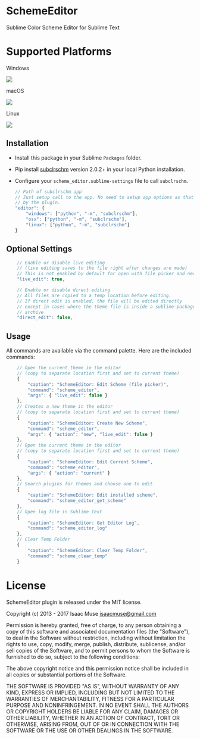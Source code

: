 SchemeEditor
=================

Sublime Color Scheme Editor for Sublime Text

# Supported Platforms

Windows

<img src="https://dl.dropboxusercontent.com/u/342698/ColorSchemeEditor/CSE_WIN.png" border="0"/>

macOS

<img src="https://dl.dropboxusercontent.com/u/342698/ColorSchemeEditor/CSE_OSX.png" border="0"/>

Linux

<img src="https://dl.dropboxusercontent.com/u/342698/ColorSchemeEditor/CSE_NIX.png" border="0"/>

## Installation

- Install this package in your Sublime `Packages` folder.
- Pip install [subclrschm](https://pypi.python.org/pypi/subclrschm/) version 2.0.2+ in your local Python installation.
- Configure your `scheme_editor.sublime-settings` file to call `subclrschm`.

    ```js
    // Path of subclrschm app
    // Just setup call to the app. No need to setup app options as that is controlled
    // by the plugin.
    "editor": {
        "windows": ["python", "-m", "subclrschm"],
        "osx": ["python", "-m", "subclrschm"],
        "linux": ["python", "-m", "subclrschm"]
    }
    ```

## Optional Settings

```js
    // Enable or disable live editing
    // (live editing saves to the file right after changes are made)
    // This is not enabled by default for open with file picker and new themes
    "live_edit": true,

    // Enable or disable direct editing
    // All files are copied to a temp location before editing.
    // If direct edit is enabled, the file will be edited directly
    // except in cases where the theme file is inside a sublime-packages
    // archive
    "direct_edit": false,
```

## Usage

All commands are available via the command palette.  Here are the included commands:

```js
    // Open the current theme in the editor
    // (copy to separate location first and set to current theme)
    {
        "caption": "SchemeEditor: Edit Scheme (file picker)",
        "command": "scheme_editor",
        "args": { "live_edit": false }
    },
    // Creates a new theme in the editor
    // (copy to separate location first and set to current theme)
    {
        "caption": "SchemeEditor: Create New Scheme",
        "command": "scheme_editor",
        "args": { "action": "new", "live_edit": false }
    },
    // Open the current theme in the editor
    // (copy to separate location first and set to current theme)
    {
        "caption": "SchemeEditor: Edit Current Scheme",
        "command": "scheme_editor",
        "args": { "action": "current" }
    },
    // Search plugins for themes and choose one to edit
    {
        "caption": "SchemeEditor: Edit installed scheme",
        "command": "scheme_editor_get_scheme"
    },
    // Open log file in Sublime Text
    {
        "caption": "SchemeEditor: Get Editor Log",
        "command": "scheme_editor_log"
    },
    // Clear Temp Folder
    {
        "caption": "SchemeEditor: Clear Temp Folder",
        "command": "scheme_clear_temp"
    }
```

# License
SchemeEditor plugin is released under the MIT license.

Copyright (c) 2013 - 2017 Isaac Muse <isaacmuse@gmail.com>

Permission is hereby granted, free of charge, to any person obtaining a copy of this software and associated documentation files (the "Software"), to deal in the Software without restriction, including without limitation the rights to use, copy, modify, merge, publish, distribute, sublicense, and/or sell copies of the Software, and to permit persons to whom the Software is furnished to do so, subject to the following conditions:

The above copyright notice and this permission notice shall be included in all copies or substantial portions of the Software.

THE SOFTWARE IS PROVIDED "AS IS", WITHOUT WARRANTY OF ANY KIND, EXPRESS OR IMPLIED, INCLUDING BUT NOT LIMITED TO THE WARRANTIES OF MERCHANTABILITY, FITNESS FOR A PARTICULAR PURPOSE AND NONINFRINGEMENT. IN NO EVENT SHALL THE AUTHORS OR COPYRIGHT HOLDERS BE LIABLE FOR ANY CLAIM, DAMAGES OR OTHER LIABILITY, WHETHER IN AN ACTION OF CONTRACT, TORT OR OTHERWISE, ARISING FROM, OUT OF OR IN CONNECTION WITH THE SOFTWARE OR THE USE OR OTHER DEALINGS IN THE SOFTWARE.
